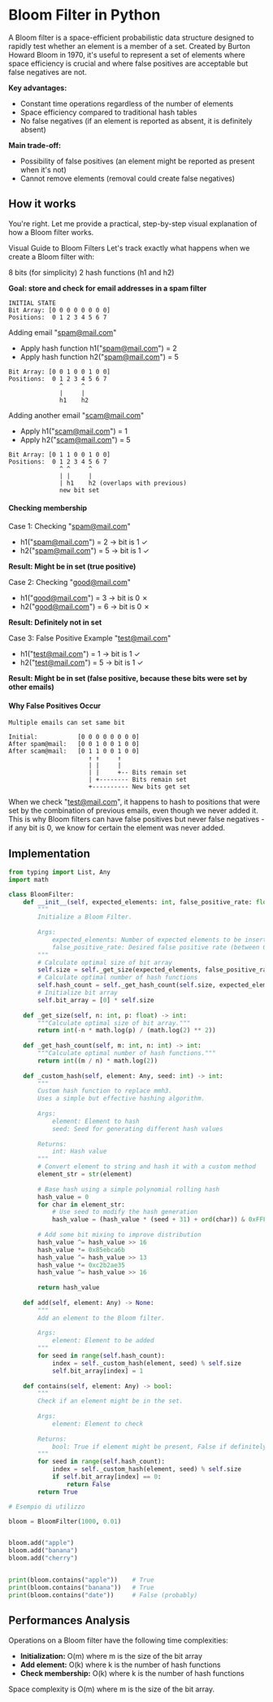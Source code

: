 # Bloom Filter in Python
A Bloom filter is a space-efficient probabilistic data structure designed to rapidly test whether an element is a member of a set. Created by Burton Howard Bloom in 1970, it's useful to represent a set of elements where space efficiency is crucial and where false positives are acceptable but false negatives are not.

**Key advantages:**

- Constant time operations regardless of the number of elements
- Space efficiency compared to traditional hash tables
- No false negatives (if an element is reported as absent, it is definitely absent)

**Main trade-off:**

- Possibility of false positives (an element might be reported as present when it's not)
- Cannot remove elements (removal could create false negatives)

## How it works
You're right. Let me provide a practical, step-by-step visual explanation of how a Bloom filter works.

Visual Guide to Bloom Filters
Let's track exactly what happens when we create a Bloom filter with:

8 bits (for simplicity)
2 hash functions (h1 and h2)

**Goal: store and check for email addresses in a spam filter**

```
INITIAL STATE
Bit Array: [0 0 0 0 0 0 0 0]
Positions:  0 1 2 3 4 5 6 7
```

Adding email "spam@mail.com"

- Apply hash function h1("spam@mail.com") = 2
- Apply hash function h2("spam@mail.com") = 5

```
Bit Array: [0 0 1 0 0 1 0 0]
Positions:  0 1 2 3 4 5 6 7
              ^     ^
              |     |
              h1    h2
```

Adding another email "scam@mail.com"

- Apply h1("scam@mail.com") = 1
- Apply h2("scam@mail.com") = 5

```
Bit Array: [0 1 1 0 0 1 0 0]
Positions:  0 1 2 3 4 5 6 7
              ^ ^     ^
              | |     |
              | h1    h2 (overlaps with previous)
              new bit set
```
#### Checking membership

Case 1: Checking "spam@mail.com"
- h1("spam@mail.com") = 2 → bit is 1 ✓
- h2("spam@mail.com") = 5 → bit is 1 ✓

**Result: Might be in set (true positive)**

Case 2: Checking "good@mail.com"
- h1("good@mail.com") = 3 → bit is 0 ✗
- h2("good@mail.com") = 6 → bit is 0 ✗

**Result: Definitely not in set**

Case 3: False Positive Example "test@mail.com"

- h1("test@mail.com") = 1 → bit is 1 ✓
- h2("test@mail.com") = 5 → bit is 1 ✓

**Result: Might be in set (false positive, because these bits were set by other emails)**

#### Why False Positives Occur


```
Multiple emails can set same bit

Initial:           [0 0 0 0 0 0 0 0]
After spam@mail:   [0 0 1 0 0 1 0 0]
After scam@mail:   [0 1 1 0 0 1 0 0]
                      ↑ ↑     ↑
                      | |     |
                      | |     +-- Bits remain set
                      | +-------- Bits remain set
                      +---------- New bits get set
```

When we check "test@mail.com", it happens to hash to positions that were set by the combination of previous emails, even though we never added it. This is why Bloom filters can have false positives but never false negatives - if any bit is 0, we know for certain the element was never added.


## Implementation
```python
from typing import List, Any
import math

class BloomFilter:
    def __init__(self, expected_elements: int, false_positive_rate: float):
        """
        Initialize a Bloom Filter.
        
        Args:
            expected_elements: Number of expected elements to be inserted
            false_positive_rate: Desired false positive rate (between 0 and 1)
        """
        # Calculate optimal size of bit array
        self.size = self._get_size(expected_elements, false_positive_rate)
        # Calculate optimal number of hash functions
        self.hash_count = self._get_hash_count(self.size, expected_elements)
        # Initialize bit array
        self.bit_array = [0] * self.size
        
    def _get_size(self, n: int, p: float) -> int:
        """Calculate optimal size of bit array."""
        return int(-n * math.log(p) / (math.log(2) ** 2))
    
    def _get_hash_count(self, m: int, n: int) -> int:
        """Calculate optimal number of hash functions."""
        return int((m / n) * math.log(2))
    
    def _custom_hash(self, element: Any, seed: int) -> int:
        """
        Custom hash function to replace mmh3.
        Uses a simple but effective hashing algorithm.
        
        Args:
            element: Element to hash
            seed: Seed for generating different hash values
        
        Returns:
            int: Hash value
        """
        # Convert element to string and hash it with a custom method
        element_str = str(element)
        
        # Base hash using a simple polynomial rolling hash
        hash_value = 0
        for char in element_str:
            # Use seed to modify the hash generation
            hash_value = (hash_value * (seed + 31) + ord(char)) & 0xFFFFFFFF
        
        # Add some bit mixing to improve distribution
        hash_value ^= hash_value >> 16
        hash_value *= 0x85ebca6b
        hash_value ^= hash_value >> 13
        hash_value *= 0xc2b2ae35
        hash_value ^= hash_value >> 16
        
        return hash_value
    
    def add(self, element: Any) -> None:
        """
        Add an element to the Bloom filter.
        
        Args:
            element: Element to be added
        """
        for seed in range(self.hash_count):
            index = self._custom_hash(element, seed) % self.size
            self.bit_array[index] = 1
            
    def contains(self, element: Any) -> bool:
        """
        Check if an element might be in the set.
        
        Args:
            element: Element to check
        
        Returns:
            bool: True if element might be present, False if definitely absent
        """
        for seed in range(self.hash_count):
            index = self._custom_hash(element, seed) % self.size
            if self.bit_array[index] == 0:
                return False
        return True

# Esempio di utilizzo

bloom = BloomFilter(1000, 0.01)


bloom.add("apple")
bloom.add("banana")
bloom.add("cherry")


print(bloom.contains("apple"))    # True
print(bloom.contains("banana"))   # True
print(bloom.contains("date"))     # False (probably)
```


## Performances Analysis
Operations on a Bloom filter have the following time complexities:

- **Initialization:** O(m) where m is the size of the bit array
- **Add element:** O(k) where k is the number of hash functions
- **Check membership:** O(k) where k is the number of hash functions

Space complexity is O(m) where m is the size of the bit array.

